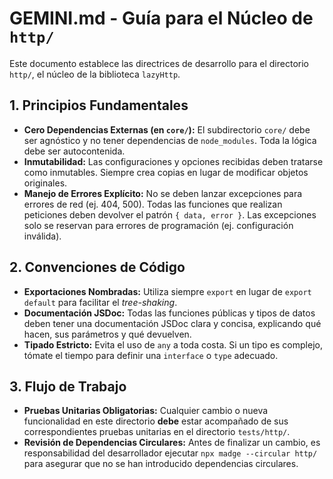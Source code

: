 # GEMINI.md - Guía para el Núcleo de `http/`

Este documento establece las directrices de desarrollo para el directorio `http/`, el núcleo de la biblioteca `lazyHttp`.

## 1. Principios Fundamentales

*   **Cero Dependencias Externas (en `core/`):** El subdirectorio `core/` debe ser agnóstico y no tener dependencias de `node_modules`. Toda la lógica debe ser autocontenida.
*   **Inmutabilidad:** Las configuraciones y opciones recibidas deben tratarse como inmutables. Siempre crea copias en lugar de modificar objetos originales.
*   **Manejo de Errores Explícito:** No se deben lanzar excepciones para errores de red (ej. 404, 500). Todas las funciones que realizan peticiones deben devolver el patrón `{ data, error }`. Las excepciones solo se reservan para errores de programación (ej. configuración inválida).

## 2. Convenciones de Código

*   **Exportaciones Nombradas:** Utiliza siempre `export` en lugar de `export default` para facilitar el *tree-shaking*.
*   **Documentación JSDoc:** Todas las funciones públicas y tipos de datos deben tener una documentación JSDoc clara y concisa, explicando qué hacen, sus parámetros y qué devuelven.
*   **Tipado Estricto:** Evita el uso de `any` a toda costa. Si un tipo es complejo, tómate el tiempo para definir una `interface` o `type` adecuado.

## 3. Flujo de Trabajo

*   **Pruebas Unitarias Obligatorias:** Cualquier cambio o nueva funcionalidad en este directorio **debe** estar acompañado de sus correspondientes pruebas unitarias en el directorio `tests/http/`.
*   **Revisión de Dependencias Circulares:** Antes de finalizar un cambio, es responsabilidad del desarrollador ejecutar `npx madge --circular http/` para asegurar que no se han introducido dependencias circulares.
